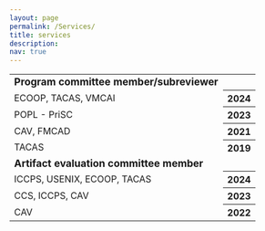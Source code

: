 ```yaml
---
layout: page
permalink: /Services/
title: services
description: 
nav: true
---
```


<table class="table table-sm table-borderless" style="color: var(--global-text-color)">
 <tr>
 <td><b style="font-size: 1.1rem">Program committee member/subreviewer</b></td>
 </tr>
 <tr>
 <td>ECOOP, TACAS, VMCAI</td>
 <th scope="row">2024</th>
 </tr>
 <tr>
 <td>POPL - PriSC</td>
 <th scope="row">2023</th>
 </tr>
 <tr>
 <td>CAV, FMCAD</td>
 <th scope="row">2021</th>
 </tr>
 <tr>
 <td>TACAS</td>
 <th scope="row">2019</th>
 </tr>
 
 <tr>
 <td><b style="font-size: 1.1rem">Artifact evaluation committee member</b></td>
 </tr>
 <tr>
 <td>ICCPS, USENIX, ECOOP, TACAS</td>
 <th scope="row">2024</th>
 </tr>
 <tr>
 <td>CCS, ICCPS, CAV</td>
 <th scope="row">2023</th>
 </tr>
 <tr>
 <td>CAV</td>
 <th scope="row">2022</th>
 </tr>
</table>
